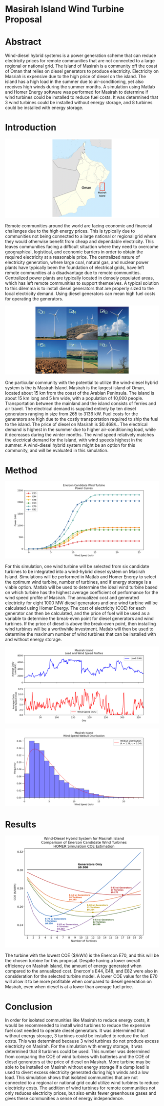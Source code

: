 # Masirah Island Wind Turbine Proposal

# Abstract

Wind-diesel hybrid systems is a power generation scheme that can reduce electricity prices for remote communities that are not connected to a large regional or national grid.  The island of Masirah is a community off the coast of Oman that relies on diesel generators to produce electricity.  Electricity on Masriah is expensive due to the high price of diesel on the island.  The island has a high load in the summer due to air-conditioning, yet also receives high winds during the summer months.  A simulation using Matlab and Homer Energy software was performed for Masirah to determine if wind turbines could be installed to reduce fuel costs.  It was determined that 3 wind turbines could be installed without energy storage, and 8 turbines could be installed with energy storage.  

# Introduction

![map](/png/Figure_7.png)

Remote communities around the world are facing economic and financial challenges due to the high energy prices.  This is typically due to communities not being connected to a large national or regional grid where they would otherwise benefit from cheap and dependable electricity.  This leaves communities facing a difficult situation where they need to overcome geographical, logistical, and economic barriers in order to obtain the required electricity at a reasonable price.  The centralized nature of electricity generation, where large coal, natural gas, and nuclear power plants have typically been the foundation of electrical grids, have left remote communities at a disadvantage due to remote communities.  Centralized power plants are typically located in densely populated areas, which has left remote communities to support themselves.  A typical solution to this dilemma is to install diesel generators that are properly sized to the local electricity demand.  Using diesel generators can mean high fuel costs for operating the generators.  

![candidate wind turbines](/png/Figure_9.png)

One particular community with the potential to utilize the wind-diesel hybrid system is the is Masirah Island.  Masirah is the largest island of Oman, located about 15 km from the coast of the Arabian Peninsula.  The island is about 15 km long and 5 km wide, with a population of 10,000 people.  Transportation between the mainland and the island consists of ferries and air travel.  The electrical demand is supplied entirely by ten diesel generators ranging in size from 265 to 3136 kW.  Fuel costs for the generators are high due to the costly transportation required to ship the fuel to the island.  The price of diesel on Masirah is $0.468/L. The electrical demand is highest in the summer due to higher air-conditioning load, while it decreases during the winter months.  The wind speed relatively matches the electrical demand for the island, with wind speeds highest in the summer.  A wind-diesel hybrid system might be an option for this community, and will be evaluated in this simulation.


# Method

![power curves](/png/Figure_3.png)

For this simulation, one wind turbine will be selected from six candidate turbines to be integrated into a wind-hybrid diesel system on Masirah Island.  Simulations will be performed in Matlab and Homer Energy to select the optimum wind turbine, number of turbines, and if energy storage is a viable option.  Matlab will be used to determine the ideal wind turbine based on which turbine has the highest average coefficient of performance for the wind speed profile of Masirah.  The annualized cost and generated electricity for eight 1000 MW diesel generators and one wind turbine will be calculated using Homer Energy.  The cost of electricity (COE) for each generator can then be calculated, and the price of fuel will be used as a variable to determine the break-even point for diesel generators and wind turbines.  If the price of diesel is above the break-even point, then installing wind turbines will be a worthwhile investment.  Matlab will then be used to determine the maximum number of wind turbines that can be installed with and without energy storage.   

![wind load profiles](/png/Figure_1.png)

![weibull distribution](/png/Figure_2.png)

# Results

![results](/png/Figure_13.png)

The turbine with the lowest COE ($/kWh) is the Enercon E70, and this will be the chosen turbine for this proposal.  Despite having a lower overall efficiency on Masirah Island, the amount of energy generated when compared to the annualized cost.  Enercon's E44, E48, and E82 were also in consideration for the selected turbine model.  A lower COE value for the E70 will allow it to be more profitable when compared to diesel generation on Masirah, even when diesel is at a lower than average fuel price.

# Conclusion

In order for isolated communities like Masirah to reduce energy costs, it would be recommended to install wind turbines to reduce the expensive fuel cost needed to operate diesel generators.  It was determined that without energy storage, 3 turbines could be installed to reduce the fuel costs.  This was determined because 3 wind turbines do not produce excess electricity on Masirah.  For the simulation with energy storage, it was determined that 8 turbines could be used.  This number was determined from comparing the COE of wind turbines with batteries and the COE of diesel generators at the price of diesel on Masirah.  More turbine may be able to be installed on Masirah without energy storage if a dump load is used to divert excess electricity generated during high winds and a low load.  This simulation shows that isolated communities that are not connected to a regional or national grid could utilize wind turbines to reduce electricity costs.  The addition of wind turbines for remote communities not only reduces electricity prices, but also emits fewer greenhouse gases and gives these communities a sense of energy independence.  
